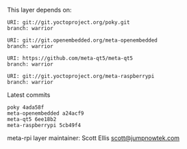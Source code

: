 This layer depends on:

    URI: git://git.yoctoproject.org/poky.git
    branch: warrior

    URI: git://git.openembedded.org/meta-openembedded
    branch: warrior

    URI: https://github.com/meta-qt5/meta-qt5
    branch: warrior

    URI: git://git.yoctoproject.org/meta-raspberrypi
    branch: warrior

Latest commits

    poky 4ada58f
    meta-openembedded a24acf9
    meta-qt5 6ee18b2
    meta-raspberrypi 5cb49f4

meta-rpi layer maintainer: Scott Ellis <scott@jumpnowtek.com>
